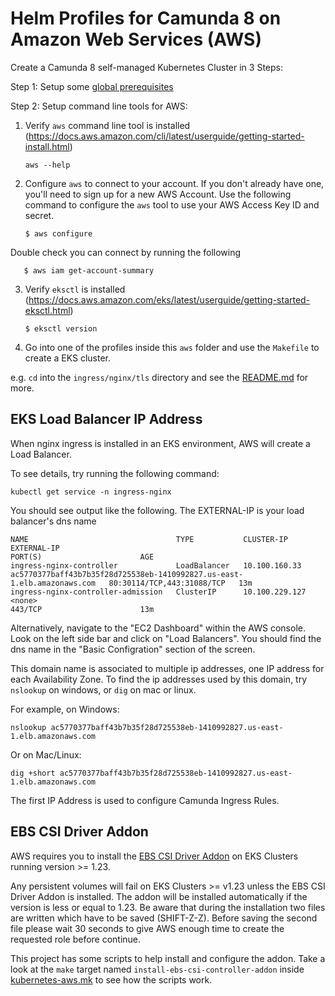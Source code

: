 # Helm Profiles for Camunda 8 on Amazon Web Services (AWS)

Create a Camunda 8 self-managed Kubernetes Cluster in 3 Steps:

Step 1: Setup some [global prerequisites](../README.md#prerequisites)

Step 2: Setup command line tools for AWS:

1. Verify `aws` command line tool is installed (https://docs.aws.amazon.com/cli/latest/userguide/getting-started-install.html)

       aws --help

2. Configure `aws` to connect to your account. If you don't already have one, you'll need to sign up for a new
   AWS Account. Use the following command to configure the `aws` tool to use your AWS Access Key ID and secret.

       $ aws configure

Double check you can connect by running the following

       $ aws iam get-account-summary

3. Verify `eksctl` is installed (https://docs.aws.amazon.com/eks/latest/userguide/getting-started-eksctl.html)

       $ eksctl version

4. Go into one of the profiles inside this `aws` folder and use the `Makefile` to create a EKS cluster.

e.g. `cd` into the `ingress/nginx/tls` directory and see the [README.md](./ingress/nginx/tls/README.md) for more.

## EKS Load Balancer IP Address

When nginx ingress is installed in an EKS environment, AWS will create a Load Balancer.

To see details, try running the following command:

```shell
kubectl get service -n ingress-nginx
```

You should see output like the following. The EXTERNAL-IP is your load balancer's dns name

```shell
NAME                                 TYPE           CLUSTER-IP       EXTERNAL-IP                                                               PORT(S)                      AGE
ingress-nginx-controller             LoadBalancer   10.100.160.33    ac5770377baff43b7b35f28d725538eb-1410992827.us-east-1.elb.amazonaws.com   80:30114/TCP,443:31088/TCP   13m
ingress-nginx-controller-admission   ClusterIP      10.100.229.127   <none>                                                                    443/TCP                      13m
```

Alternatively, navigate to the "EC2 Dashboard" within the AWS console. Look on the left side bar and click on "Load Balancers".
You should find the dns name in the "Basic Configration" section of the screen.

This domain name is associated to multiple ip addresses, one IP address for each Availability Zone. To find the ip
addresses used by this domain, try `nslookup` on windows, or `dig` on mac or linux.

For example, on Windows:
```shell
nslookup ac5770377baff43b7b35f28d725538eb-1410992827.us-east-1.elb.amazonaws.com
```

Or on Mac/Linux:
```shell
dig +short ac5770377baff43b7b35f28d725538eb-1410992827.us-east-1.elb.amazonaws.com
```

The first IP Address is used to configure Camunda Ingress Rules. 

## EBS CSI Driver Addon

AWS requires you to install the [EBS CSI Driver Addon](https://docs.aws.amazon.com/eks/latest/userguide/ebs-csi.html) on EKS Clusters running version >= 1.23. 

Any persistent volumes will fail on EKS Clusters >= v1.23 unless the EBS CSI Driver Addon is installed. 
The addon will be installed automatically if the version is less or equal to 1.23. Be aware that during the installation two files are written which have to be saved (SHIFT-Z-Z). Before saving the second file please wait 30 seconds to give AWS enough time to create the requested role before continue.

This project has some scripts to help install and configure the addon. Take a look at the `make` target named `install-ebs-csi-controller-addon` inside [kubernetes-aws.mk](include/kubernetes-aws.mk) to see how the scripts work. 
